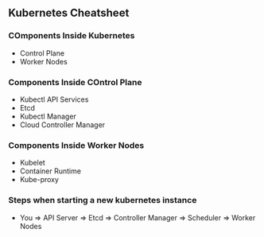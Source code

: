 ## Kubernetes Cheatsheet

### COmponents Inside Kubernetes
* Control Plane
* Worker Nodes


### Components Inside COntrol Plane
* Kubectl API Services
* Etcd
* Kubectl Manager
* Cloud Controller Manager


### Components Inside Worker Nodes
* Kubelet
* Container Runtime
* Kube-proxy

### Steps when starting a new kubernetes instance

* You => API Server => Etcd => Controller Manager => Scheduler
=> Worker Nodes

